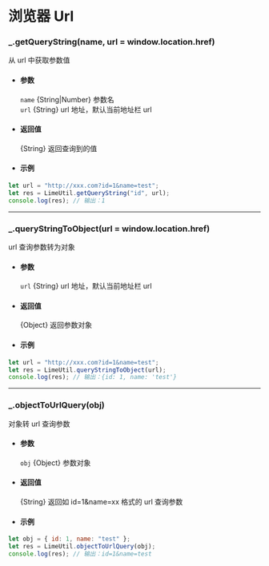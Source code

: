 # 浏览器 Url

### \_.getQueryString(name, url = window.location.href)

从 url 中获取参数值

- #### 参数

  `name` {String|Number} 参数名  
  `url` {String} url 地址，默认当前地址栏 url

- #### 返回值

  {String} 返回查询到的值

- #### 示例

```javascript
let url = "http://xxx.com?id=1&name=test";
let res = LimeUtil.getQueryString("id", url);
console.log(res); // 输出：1
```

---

### \_.queryStringToObject(url = window.location.href)

url 查询参数转为对象

- #### 参数

  `url` {String} url 地址，默认当前地址栏 url

- #### 返回值

  {Object} 返回参数对象

- #### 示例

```javascript
let url = "http://xxx.com?id=1&name=test";
let res = LimeUtil.queryStringToObject(url);
console.log(res); // 输出：{id: 1, name: 'test'}
```

---

### \_.objectToUrlQuery(obj)

对象转 url 查询参数

- #### 参数

  `obj` {Object} 参数对象

- #### 返回值

  {String} 返回如 id=1&name=xx 格式的 url 查询参数

- #### 示例

```javascript
let obj = { id: 1, name: "test" };
let res = LimeUtil.objectToUrlQuery(obj);
console.log(res); // 输出：id=1&name=test
```
